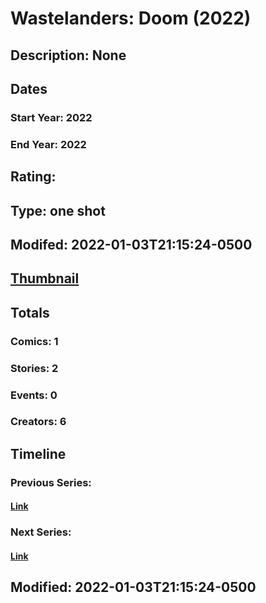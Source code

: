 # Wastelanders: Doom (2022)
## Description: None
## Dates
### Start Year: 2022
### End Year: 2022
## Rating: 
## Type: one shot
## Modifed: 2022-01-03T21:15:24-0500
## [Thumbnail](http://i.annihil.us/u/prod/marvel/i/mg/b/40/image_not_available.jpg)
## Totals
### Comics: 1
### Stories: 2
### Events: 0
### Creators: 6
## Timeline
### Previous Series: 
#### [Link]()
### Next Series: 
#### [Link]()
## Modified: 2022-01-03T21:15:24-0500